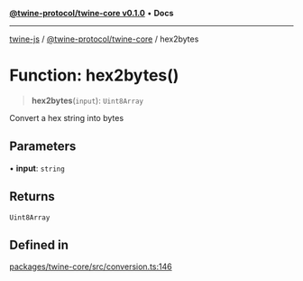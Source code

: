 [**@twine-protocol/twine-core v0.1.0**](../README.md) • **Docs**

***

[twine-js](../../../README.md) / [@twine-protocol/twine-core](../README.md) / hex2bytes

# Function: hex2bytes()

> **hex2bytes**(`input`): `Uint8Array`

Convert a hex string into bytes

## Parameters

• **input**: `string`

## Returns

`Uint8Array`

## Defined in

[packages/twine-core/src/conversion.ts:146](https://github.com/twine-protocol/twine-js/blob/bc5370ff2573a6e5e5c7a912acc672967ce4c5db/packages/twine-core/src/conversion.ts#L146)

